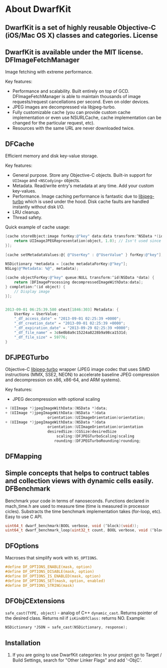 About DwarfKit
=========
DwarfKit is a set of highly reusable Objective-C (iOS/Mac OS X) classes and categories.
License
-------
DwarfKit is available under the MIT license.
DFImageFetchManager
-------------------
Image fetching with extreme performance. 

Key features:
 - Performance and scalability. Built entirely on top of GCD. DFImageFetchManager is able to maintain thousands of image requests/request cancellations per second. Even on older devices.
 - JPEG images are decompressed via libjpeg-turbo.
 - Fully customizable cache (you can provide custom cache implementation or even use NSURLCache, cache implementation can be changed for the particular request, etc).
 - Resources with the same URL are never downloaded twice.

DFCache
-------
 Efficient memory and disk key-value storage.
 
 Key features:
 - General purpose. Store any Objective-C objects. Built-in support for `UIImage` and `<NSCodying>` objects. 
 - Metadata. Read/write entry's metadata at any time. Add your custom key-values.
 - Performance. Image caching performance is fantastic due to [libjpeg-turbo](http://libjpeg-turbo.virtualgl.org) which is used under the hood. Disk cache faults are handled instantly without disk I/O.
 - LRU cleanup.
 - Thread safety. 
 
Quick example of cache usage:
```objective-c
[cache storeObject:image forKey:@"key" data:data transform:^NSData *(id object) {
    return UIImageJPEGRepresentation(object, 1.0); // Isn't used since we provided data.
}];
    
[cache setMetadataValues:@{ @"UserKey" : @"UserValue" } forKey:@"key"];
    
NSDictionary *metadata = [cache metadataForKey:@"key"];
NSLog(@"Metadata: %@", metadata);

[cache objectForKey:@"key" queue:NULL transform:^id(NSData *data) {
    return [DFImageProcessing decompressedImageWithData:data];
} completion:^(id object) {
    // Display image
}];


2013-09-01 06:25:39.580 otest[1846:303] Metadata: {
    UserKey = UserValue;
    "_df_access_date" = "2013-09-01 02:25:39 +0000";
    "_df_creation_date" = "2013-09-01 02:25:39 +0000";
    "_df_expiration_date" = "2013-09-29 02:25:39 +0000";
    "_df_file_name" = 3c6e0b8a9c15224a8228b9a98ca1531d;
    "_df_file_size" = 59776;
}

```

DFJPEGTurbo
-----------
Objective-C [libjpeg-turbo](http://libjpeg-turbo.virtualgl.org) wrapper (JPEG image codec that uses SIMD instructions (MMX, SSE2, NEON) to accelerate baseline JPEG compression and decompression on x86, x86-64, and ARM systems).

Key features:
- JPEG decompression with optional scaling

```objective-c
+ (UIImage *)jpegImageWithData:(NSData *)data;
+ (UIImage *)jpegImageWithData:(NSData *)data
                   orientation:(UIImageOrientation)orientation;
+ (UIImage *)jpegImageWithData:(NSData *)data
                   orientation:(UIImageOrientation)orientation
                   desiredSize:(CGSize)desiredSize
                       scaling:(DFJPEGTurboScaling)scaling
                      rounding:(DFJPEGTurboRounding)rounding;
```
DFMapping
---------
Simple concepts that helps to contruct tables and collection views with dynamic cells easily.
DFBenchmark
-----------
Benchmark your code in terms of nanoseconds. Functions declared in mach_time.h are used to measure time (time is measured in processor cicles). Substracts the time benchmark implementation takes (for-loop, etc). Easy to use C API.
```c
uint64_t dwarf_benchmark(BOOL verbose, void (^block)(void));
uint64_t dwarf_benchmark_loop(uint32_t count, BOOL verbose, void (^block)(void));
```
DFOptions
---------
Macroses that simplify work with `NS_OPTIONS`.

```objective-c
#define DF_OPTIONS_ENABLE(mask, option) 
#define DF_OPTIONS_DISABLE(mask, option)
#define DF_OPTIONS_IS_ENABLED(mask, option)
#define DF_OPTIONS_SET(mask, option, enabled)
#define DF_OPTIONS_STRING(mask)
```
DFObjCExtensions
----------------
`safe_cast(TYPE, object)` - analog of C++ `dynamic_cast`. Returns pointer of the desired class. Returns nil if `isKindOfClass:` returns NO.
Example:
```objective-c
NSDictionary *JSON = safe_cast(NSDictionary, response);
```
Installation
------------
1. If you are going to use DwarfKit categories: In your project go to Target / Build Settings, search for "Other Linker Flags" and add '-ObjC'.
